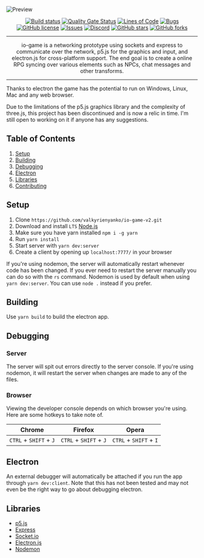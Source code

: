 ![Preview](https://i.imgur.com/a4xPtfI.png)

<div align="center">
  
  [![Build status][build]][build-url]
  [![Quality Gate Status][quality]][quality-url]
  [![Lines of Code][lines]][lines-url]
  [![Bugs][bugs]][bugs-url]
  [![GitHub license][license]][license-url]
  [![Issues][issues]][issues-url]
  [![Discord][discord]][discord-url]
  [![GitHub stars][stars]][stars-url]
  [![GitHub forks][forks]][forks-url]
  
</div>

---

<p align="center"> io-game is a networking prototype using sockets and express to communicate over the network, p5.js for the graphics and input, and electron.js for cross-platform support. The end goal is to create a online RPG syncing over various elements such as NPCs, chat messages and other transforms.
    <br> 
</p>

---

Thanks to electron the game has the potential to run on Windows, Linux, Mac and any web browser.

Due to the limitations of the p5.js graphics library and the complexity of three.js, this project has been discontinued and is now a relic in time. I'm still open to working on it if anyone has any suggestions.

## Table of Contents
1. [Setup](#setup)
2. [Building](#building)
3. [Debugging](#debugging)
4. [Electron](#electron)
5. [Libraries](#libraries)
6. [Contributing](https://github.com/valkyrienyanko/io-game/blob/master/.github/CONTRIBUTING.md)

## Setup

1. Clone `https://github.com/valkyrienyanko/io-game-v2.git`
2. Download and install `LTS` [Node.js](https://nodejs.org/en/)
3. Make sure you have yarn installed `npm i -g yarn`
4. Run `yarn install`
5. Start server with `yarn dev:server`
6. Create a client by opening up `localhost:7777/` in your browser

If you're using nodemon, the server will automatically restart whenever code has been changed. If you ever need to restart the server manually you can do so with the `rs` command.
Nodemon is used by default when using `yarn dev:server`. You can use `node .` instead if you prefer.

## Building

Use `yarn build` to build the electron app.

## Debugging

### Server

The server will spit out errors directly to the server console. If you're using nodemon, it will restart the server when changes are made to any of the files.

### Browser

Viewing the developer console depends on which browser you're using. Here are some hotkeys to take note of.

| Chrome                 | Firefox               | Opera                  |
| ---------------------- | --------------------- | ---------------------- |
| `CTRL` + `SHIFT` + `J` | `CTRL` + `SHIFT` + `J`| `CTRL` + `SHIFT` + `I` |

## Electron

An external debugger will automatically be attached if you run the app through `yarn dev:client`. Note that this has not been tested and may not even be the right way to go about debugging electron.

## Libraries

- [p5.js](https://p5js.org/reference/)
- [Express](https://expressjs.com/en/api.html)
- [Socket.io](https://socket.io/docs/)
- [Electron.js](https://electronjs.org/docs)
- [Nodemon](https://github.com/remy/nodemon/blob/master/README.md)

[build]: https://ci.appveyor.com/api/projects/status/uwamqaupefdfe3ho?svg=true
[build-url]: https://ci.appveyor.com/project/valkyrienyanko/io-game
[quality]: https://sonarcloud.io/api/project_badges/measure?project=valkyrienyanko_io-game&metric=alert_status
[quality-url]: https://sonarcloud.io/dashboard?id=valkyrienyanko_io-game
[lines]: https://sonarcloud.io/api/project_badges/measure?project=valkyrienyanko_io-game&metric=ncloc
[lines-url]: https://sonarcloud.io/dashboard?id=valkyrienyanko_io-game
[bugs]: https://sonarcloud.io/api/project_badges/measure?project=valkyrienyanko_io-game&metric=bugs
[bugs-url]: https://sonarcloud.io/dashboard?id=valkyrienyanko_io-game
[license]: https://img.shields.io/github/license/valkyrienyanko/io-game?color=brightgreen
[license-url]: https://github.com/valkyrienyanko/io-game/blob/master/LICENSE
[issues]: https://img.shields.io/github/issues/valkyrienyanko/io-game
[issues-url]: https://github.com/valkyrienyanko/io-game/issues
[discord]: https://img.shields.io/discord/453710350454620160.svg
[discord-url]: https://discord.gg/thMupbv
[stars]: https://img.shields.io/github/stars/valkyrienyanko/io-game?color=brightgreen
[stars-url]: https://github.com/valkyrienyanko/io-game/stargazers
[forks]: https://img.shields.io/github/forks/valkyrienyanko/io-game?color=brightgreen
[forks-url]: https://github.com/valkyrienyanko/io-game/network
